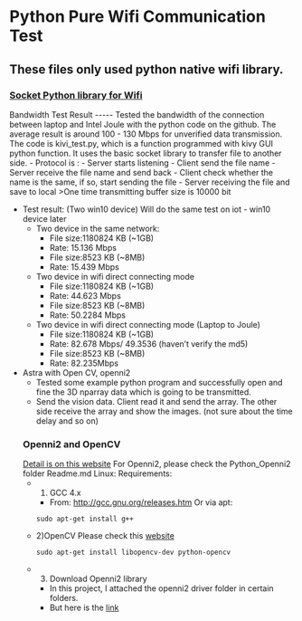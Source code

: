 # Python Pure Wifi Communication Test

## These files only used python native wifi library.
### [Socket Python library for Wifi](https://docs.python.org/2/library/socket.html)
<Enter>
 Bandwidth Test Result
 -----
Tested the bandwidth of the connection between laptop and Intel Joule with the python code on the github. The average result is around 100  - 130 Mbps for unverified data transmission.

<Enter>
The code is kivi_test.py, which is a function programmed with kivy GUI python function. It uses the basic socket library to transfer file to another side.
- Protocol is :
  - Server starts listening
  - Client send the file name
  - Server receive the file name and send back
  - Client check whether the name is the same, if so, start sending the file
  - Server receiving the file and save to local
  >One time transmitting buffer size is 10000 bit

- Test result: (Two win10 device) Will do the same test on iot - win10 device later
  - Two device in the same network:
    - File size:1180824 KB (~1GB)
    - Rate: 15.136 Mbps
    - File size:8523 KB (~8MB)
    - Rate: 15.439 Mbps
  - Two device in wifi direct connecting mode
    - File size:1180824 KB (~1GB)
    - Rate: 44.623 Mbps
    - File size:8523 KB (~8MB)
    - Rate: 50.2284 Mbps
  - Two device in wifi direct connecting mode (Laptop to Joule)
    - File size:1180824 KB (~1GB)
    - Rate: 82.678 Mbps/ 49.3536 (haven’t verify the md5)
    - File size:8523 KB (~8MB)
    - Rate: 82.235Mbps
- Astra with Open CV, openni2
  - Tested some example python program and successfully open and fine the 3D nparray data which is going to be transmitted.
  - Send the vision data. Client read it and send the array. The other side receive the array and show the images. (not sure about the time delay and so on)
  ### Openni2 and OpenCV
  [Detail is on this website](https://github.com/PrimeSense/Sensor)
  For Openni2, please check the Python_Openni2 folder Readme.md
  Linux:
	Requirements:
  - 1) GCC 4.x
    - From: http://gcc.gnu.org/releases.htm Or via apt:
    ```
    sudo apt-get install g++
    ```
  - 2)OpenCV
      Please check this [website](https://milq.github.io/install-opencv-ubuntu-debian/)
      ```
      sudo apt-get install libopencv-dev python-opencv
      ```
  - 3) Download Openni2 library
    - In this project, I attached the openni2 driver folder in certain folders.
    - But here is the [link](https://structure.io/openni)
